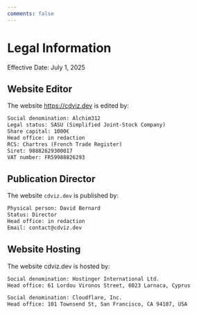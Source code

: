 ```yaml
---
comments: false
---
```


# Legal Information

Effective Date: July 1, 2025

## Website Editor

The website https://cdviz.dev is edited by:

```txt
Social denomination: Alchim312
Legal status: SASU (Simplified Joint-Stock Company)
Share capital: 1000€
Head office: in redaction
RCS: Chartres (French Trade Register)
Siret: 98882629300017
VAT number: FR59988826293
```

## Publication Director

The website `cdviz.dev` is published by:

```txt
Physical person: David Bernard
Status: Director
Head office: in redaction
Email: contact@cdviz.dev
```

## Website Hosting

The website cdviz.dev is hosted by:

```txt
Social denomination: Hostinger International Ltd.
Head office: 61 Lordou Vironos Street, 6023 Larnaca, Cyprus
```

```txt
Social denomination: Cloudflare, Inc.
Head office: 101 Townsend St, San Francisco, CA 94107, USA
```
